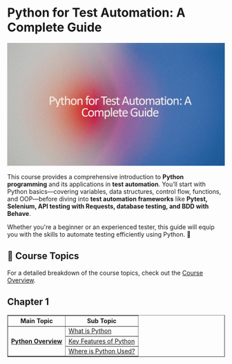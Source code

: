 # Python for Test Automation: A Complete Guide

![](images/python_testautomation_data.png)

This course provides a comprehensive introduction to **Python programming** and its applications in **test automation**. You’ll start with Python basics—covering variables, data structures, control flow, functions, and OOP—before diving into **test automation frameworks** like **Pytest, Selenium, API testing with Requests, database testing, and BDD with Behave**.

Whether you're a beginner or an experienced tester, this guide will equip you with the skills to automate testing efficiently using Python. 🚀


## 📖 Course Topics  
For a detailed breakdown of the course topics, check out the [Course Overview](docs/course_overview.md).

##	Chapter 1

<table border="1">
  <tr>
    <th>Main Topic</th>
    <th>Sub Topic</th>
  </tr>
  <tr>
    <td rowspan="3"><b><a href="docs/python_overview.md#python-overview">Python Overview</a></b></td>
    <td><a href="docs/python_overview.md#what-is-python">What is Python</a></td>
  </tr>
  <tr>
    <td><a href="docs/python_overview.md#key-features-of-python">Key Features of Python</a></td>
  </tr>
  <tr>
    <td><a href="docs/python_overview.md#where-is-python-used">Where is Python Used?</a></td>
  </tr>
</table>
